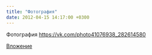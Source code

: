 ```yaml
---
title: "Фотография"
date: 2012-04-15 14:17:00 +0300
---
```


Фотография
https://vk.com/photo41076938_282614580

[Вложение](https://vk.com/photo41076938_282614580)
